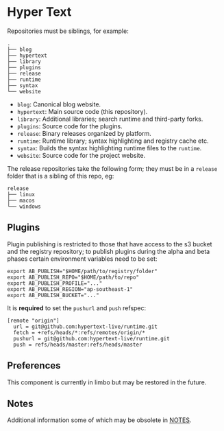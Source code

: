 # Hyper Text

Repositories must be siblings, for example:

```
.
├── blog
├── hypertext
├── library
├── plugins
├── release
├── runtime
├── syntax
└── website
```

* `blog`: Canonical blog website.
* `hypertext`: Main source code (this repository).
* `library`: Additional libraries; search runtime and third-party forks.
* `plugins`: Source code for the plugins.
* `release`: Binary releases organized by platform.
* `runtime`: Runtime library; syntax highlighting and registry cache etc.
* `syntax`: Builds the syntax highlighting runtime files to the `runtime`.
* `website`: Source code for the project website.

The release repositories take the following form; they must be in a `release` folder that is a sibling of this repo, eg:

```
release
├── linux
├── macos
└── windows
```

## Plugins

Plugin publishing is restricted to those that have access to the s3 bucket and the registry repository; to publish plugins during the alpha and beta phases certain environment variables need to be set:

```
export AB_PUBLISH="$HOME/path/to/registry/folder"
export AB_PUBLISH_REPO="$HOME/path/to/repo"
export AB_PUBLISH_PROFILE="..."
export AB_PUBLISH_REGION="ap-southeast-1"
export AB_PUBLISH_BUCKET="..."
```

It is **required** to set the `pushurl` and `push` refspec:

```
[remote "origin"]
  url = git@github.com:hypertext-live/runtime.git
  fetch = +refs/heads/*:refs/remotes/origin/*
  pushurl = git@github.com:hypertext-live/runtime.git
  push = refs/heads/master:refs/heads/master
```

## Preferences

This component is currently in limbo but may be restored in the future.

## Notes

Additional information some of which may be obsolete in [NOTES](/NOTES.md).
